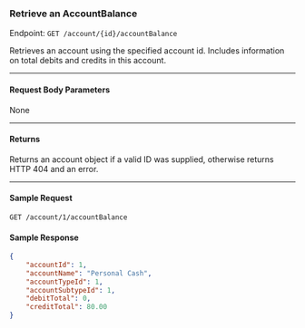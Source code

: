 ### Retrieve an AccountBalance
Endpoint: `GET /account/{id}/accountBalance`

Retrieves an account using the specified account id. Includes information on total debits and credits in this account.
___
#### Request Body Parameters
None
___
#### Returns
Returns an account object if a valid ID was supplied, otherwise returns HTTP 404 and an error.
___
#### Sample Request
`GET /account/1/accountBalance`
<br/>

#### Sample Response
```json
{
    "accountId": 1,
    "accountName": "Personal Cash",
    "accountTypeId": 1,
    "accountSubtypeId": 1,
    "debitTotal": 0,
    "creditTotal": 80.00
}
```


